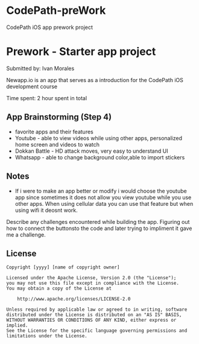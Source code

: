 # CodePath-preWork
CodePath iOS app prework project
# Prework - Starter app project

Submitted by: Ivan Morales

Newapp.io is an app that serves as a introduction for the CodePath iOS development course

Time spent:  2 hour spent in total
## App Brainstorming (Step 4)
 - favorite apps and their features
 - Youtube - able to view videos while using other apps, personalized home screen and videos to watch
 - Dokkan Battle - HD attack moves, very easy to understand UI
 - Whatsapp - able to change background color,able to import stickers
## Notes
- If i were to make an app better or modify i would choose the youtube app since sometimes it does not allow you view youtube while you use other apps. When using cellular data you can use that feature but when using wifi it deosnt work.
  
Describe any challenges encountered while building the app.
Figuring out how to connect the buttonsto the code and later trying to impliment it gave me a challenge.

## License

    Copyright [yyyy] [name of copyright owner]

    Licensed under the Apache License, Version 2.0 (the "License");
    you may not use this file except in compliance with the License.
    You may obtain a copy of the License at

        http://www.apache.org/licenses/LICENSE-2.0

    Unless required by applicable law or agreed to in writing, software
    distributed under the License is distributed on an "AS IS" BASIS,
    WITHOUT WARRANTIES OR CONDITIONS OF ANY KIND, either express or implied.
    See the License for the specific language governing permissions and
    limitations under the License.
